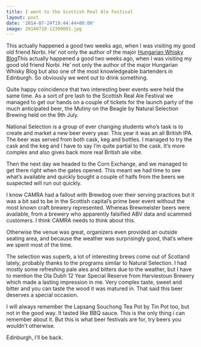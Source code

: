 ```yaml
---
title: I went to the Scottish Real Ale Festival
layout: post
date: '2014-07-24T19:44:44+00:00'
image: 20140710-12300001.jpg
---
```

This actually happened a good two weeks ago, when I was visiting my good old friend Norbi. He’ not only the author of the major [Hungarian Whisky Blog](https://scotchwhiskyblog.wordpress.com/)This actually happened a good two weeks ago, when I was visiting my good old friend Norbi. He’ not only the author of the major Hungarian Whisky Blog but also one of the most knowledgeable bartenders in Edinburgh.  So obviously we went out to drink something.

Quite happy coincidence that two interesting beer events were held the same time. As a sort of pre lash to the Scottish Real Ale Festival we managed to get our hands on a couple of tickets for the launch party of the much anticipated beer, the Mutiny on the Beagle by Natural Selection Brewing held on the 9th July.

National Selection is a group of ever changing students who’s task is to create and market a new beer every year. This year it was an all British IPA. The beer was served from both cask, keg and bottles. I managed to try the cask and the keg and I have to say I’m quite partial to the cask. It’s more complex and also gives back more real British ale vibe.

Then the next day we headed to the Corn Exchange, and we managed to get there right when the gates opened. This meant we had time to see what’s available and quickly bought a couple of halfs from the beers we suspected will run out quickly.

I know CAMRA had a fallout with Brewdog over their serving practices but it was a bit sad to be in the Scottish capital’s prime beer event without the most known craft brewery represented. Whereas Brewmeister beers were available, from a brewery who apparently falsified ABV data and scammed customers. I think CAMRA needs to think about this.

Otherwise the venue was great, organizers even provided an outside seating area, and because the weather was surprisingly good, that’s where we spent most of the time.

The selection was superb, a lot of interesting brews come out of Scotland lately, probably thanks to the programs similar to Natural Selection. I had mostly some refreshing pale ales and bitters due to the weather, but I have to mention the Ola Dubh 12 Year Special Reserve from Harviestoun Brewery which made a lasting impression in me. Very complex taste, sweet and bitter and you can taste the wood it was matured in. That said this beer deserves a special occasion.

I will always remember the  Lapsang Souchong Tea Pot by Tin Pot too, but not in the good way. It tasted like BBQ sauce. This is the only thing i can remember about it. But this is what beer festivals are for, try beers you wouldn’t otherwise.

Edinburgh, I’ll be back.
